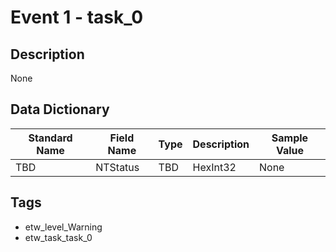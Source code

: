 # Event 1 - task_0

## Description
None

## Data Dictionary
|Standard Name|Field Name|Type|Description|Sample Value|
|---|---|---|---|---|
|TBD|NTStatus|TBD|HexInt32|None|None|

## Tags
* etw_level_Warning
* etw_task_task_0